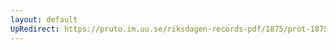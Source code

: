 ```yaml
---
layout: default
UpRedirect: https://pruto.im.uu.se/riksdagen-records-pdf/1875/prot-1875--fk--032/prot-1875--fk--032_002.pdf
---
```

